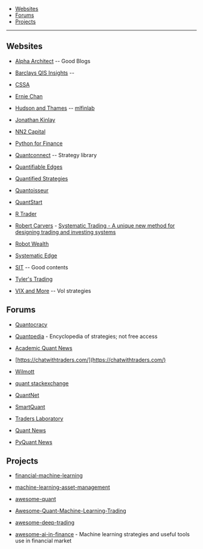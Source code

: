 * [Websites](#websites)
* [Forums](#forums)
* [Projects](#projects)

- - -

## Websites

* [Alpha Architect](https://alphaarchitect.com/blog/) -- Good Blogs

* [Barclays QIS Insights](https://indices.barclays/IM/21/en/indices/static/our-insights.app) --

* [CSSA](https://cssanalytics.wordpress.com/)

* [Ernie Chan](https://epchan.blogspot.com/)

* [Hudson and Thames](https://hudsonthames.org/research/) -- [mlfinlab](https://github.com/hudson-and-thames/mlfinlab)

* [Jonathan Kinlay](http://jonathankinlay.com/)

* [NN2 Capital](http://blog.harbourfronts.com/)

* [Python for Finance](https://www.pythonforfinance.net/)

* [Quantconnect](https://www.quantconnect.com/tutorials/strategy-library/strategy-library) -- Strategy library

* [Quantifiable Edges](https://quantifiableedges.com/blog/)

* [Quantified Strategies](http://www.quantifiedstrategies.com/)

* [Quantoisseur](https://quantoisseur.com/)

* [QuantStart](https://www.quantstart.com/articles/)

* [R Trader](https://www.thertrader.com/)

* [Robert Carvers](https://qoppac.blogspot.com/) - [Systematic Trading - A unique new method for designing trading and investing systems](https://www.amazon.com/Systematic-Trading-designing-trading-investing/dp/0857194453)

* [Robot Wealth](https://robotwealth.com/blog/)

* [Systematic Edge](https://systematicedge.wordpress.com/)

* [SIT](https://systematicinvestor.wordpress.com/) -- Good contents

* [Tyler's Trading](http://tylerstrading.blogspot.com/)

* [VIX and More](http://vixandmore.blogspot.com/) -- Vol strategies

## Forums

* [Quantocracy](https://quantocracy.com/)

* [Quantpedia](https://quantpedia.com/) - Encyclopedia of strategies; not free access

* [Academic Quant News](https://www.academic-quant-news.com/)

* [https://chatwithtraders.com/](https://chatwithtraders.com/)

* [Wilmott](https://forum.wilmott.com/)

* [quant stackexchange](https://quant.stackexchange.com/)

* [QuantNet](https://quantnet.com/forum/)

* [SmartQuant](http://www.smartquant.com/forums/)

* [Traders Laboratory](http://www.traderslaboratory.com/forums/)

* [Quant News](https://www.quantnews.com/)

* [PyQuant News](http://pyquantnews.com/)


## Projects

* [financial-machine-learning](https://github.com/firmai/financial-machine-learning)

* [machine-learning-asset-management](https://github.com/firmai/machine-learning-asset-management)

* [awesome-quant](https://github.com/wilsonfreitas/awesome-quant)

* [Awesome-Quant-Machine-Learning-Trading](https://github.com/grananqvist/Awesome-Quant-Machine-Learning-Trading)

* [awesome-deep-trading](https://github.com/cbailes/awesome-deep-trading)

* [awesome-ai-in-finance](https://github.com/georgezouq/awesome-ai-in-finance) - Machine learning strategies and useful tools use in financial market


